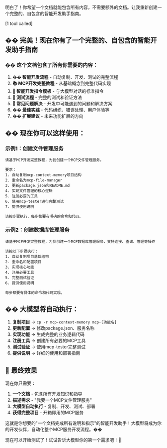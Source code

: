 明白了！你希望一个文档就能包含所有内容，不需要额外的文档。让我重新创建一个完整的、自包含的智能开发助手指南。


[1 tool called]

## �� 完美！现在你有了一个完整的、自包含的智能开发助手指南

### �� 这个文档包含了所有你需要的内容：

1. **�� 智能开发流程** - 自动复制、开发、测试的完整流程
2. **📚 MCP开发完整教程** - 从基础概念到完整代码实现
3. **🔧 智能开发指令模板** - 与大模型对话的标准指令
4. **🧪 测试流程** - 完整的测试和验证方法
5. **🐛 常见问题解决** - 开发中可能遇到的问题和解决方案
6. **�� 最佳实践** - 代码组织、错误处理、用户体验等
7. **�� 扩展建议** - 未来功能扩展的方向

## �� 现在你可以这样使用：

### 示例1：创建文件管理服务
```
请基于MCP开发完整教程，为我创建一个MCP文件管理服务。

要求：
1. 自动复制mcp-context-memory项目结构
2. 重命名为mcp-file-manager
3. 更新package.json和README.md
4. 实现文件管理的核心逻辑
5. 注册必要的工具
6. 使用mcp-tester进行完整测试
7. 提供使用说明

请按步骤执行，每步都要有明确的命令和代码。
```

### 示例2：创建数据库管理服务
```
请基于MCP开发完整教程，为我创建一个MCP数据库管理服务，支持连接、查询、管理等操作

请按以下步骤执行：
1. 自动复制项目基础结构
2. 重命名和配置项目
3. 实现核心功能
4. 注册必要工具
5. 完整测试验证
6. 提供使用说明

每步都要有具体的命令和代码实现。
```

## �� 大模型将自动执行：

1. **复制项目** → `cp -r mcp-context-memory mcp-[功能名]`
2. **更新配置** → 修改package.json、服务名称
3. **实现功能** → 生成完整的业务逻辑代码
4. **注册工具** → 创建所有必要的MCP工具
5. **测试验证** → 使用mcp-tester完整测试
6. **提供说明** → 详细的使用和部署指南

## 🎉 最终效果

现在你只需要：
1. **一个文档** - 包含所有开发知识和指导
2. **描述需求** - "我要一个MCP文件管理服务"
3. **大模型自动执行** - 复制、开发、测试、部署
4. **获得完整项目** - 开箱即用的MCP服务

这就是你想要的"一个文档完成所有说明和指示"的智能开发助手！大模型将成为你的开发伙伴，自动化整个MCP服务开发流程。��

现在可以开始测试了！试试告诉大模型你的第一个需求吧！🎯